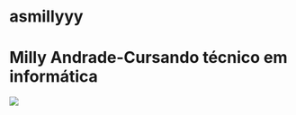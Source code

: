 # asmillyyy
<h1>Milly Andrade-Cursando técnico em informática</h1>
<img src=https://images.app.goo.gl/aVwfnNPMWUwK9NHe6>
